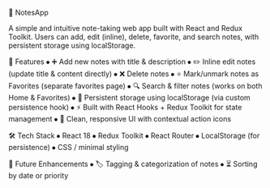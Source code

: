 📒 NotesApp

A simple and intuitive note-taking web app built with React and Redux Toolkit. Users can add, edit (inline), delete, favorite, and search notes, with persistent storage using localStorage.

🚀 Features
⦁	➕ Add new notes with title & description
⦁	✏️ Inline edit notes (update title & content directly)
⦁	❌ Delete notes
⦁	⭐ Mark/unmark notes as Favorites (separate favorites page)
⦁	🔍 Search & filter notes (works on both Home & Favorites)
⦁	💾 Persistent storage using localStorage (via custom persistence hook)
⦁	⚡ Built with React Hooks + Redux Toolkit for state management
⦁	🎨 Clean, responsive UI with contextual action icons

🛠️ Tech Stack
⦁	React 18
⦁	Redux Toolkit
⦁	React Router
⦁	LocalStorage (for persistence)
⦁	CSS / minimal styling

🔮 Future Enhancements
⦁	🏷️ Tagging & categorization of notes
⦁	⏳ Sorting by date or priority